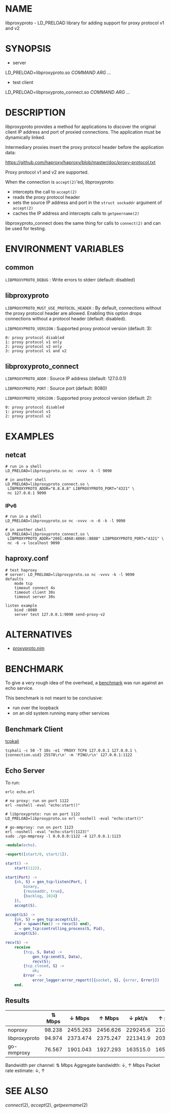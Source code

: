 # NAME

libproxyproto - LD_PRELOAD library for adding support for proxy protocol v1 and v2

# SYNOPSIS

* server

LD_PRELOAD=libproxyproto.so *COMMAND* *ARG* *...*

* test client

LD_PRELOAD=libproxyproto_connect.so *COMMAND* *ARG* *...*

# DESCRIPTION

libproxyproto provides a method for applications to discover the original
client IP address and port of proxied connections. The application must
be dynamically linked.

Intermediary proxies insert the proxy protocol header before the application
data:

https://github.com/haproxy/haproxy/blob/master/doc/proxy-protocol.txt

Proxy protocol v1 and v2 are supported.

When the connection is `accept(2)`'ed, libproxyproto:

* intercepts the call to `accept(2)`
* reads the proxy protocol header
* sets the source IP address and port in the `struct sockaddr` argument of
  `accept(2)`
* caches the IP address and intercepts calls to `getpeername(2)`

libproxyproto_connect does the same thing for calls to `connect(2)`
and can be used for testing.

# ENVIRONMENT VARIABLES

## common

`LIBPROXYPROTO_DEBUG`
: Write errors to stderr (default: disabled)

## libproxyproto

`LIBPROXYPROTO_MUST_USE_PROTOCOL_HEADER`
: By default, connections without the proxy protocol header are
allowed. Enabling this option drops connections without a protocol header
(default: disabled).

`LIBPROXYPROTO_VERSION`
: Supported proxy protocol version (default: 3):

```
0: proxy protocol disabled
1: proxy protocol v1 only
2: proxy protocol v2 only
3: proxy protocol v1 and v2
```

## libproxyproto_connect

`LIBPROXYPROTO_ADDR`
: Source IP address (default: 127.0.0.1)

`LIBPROXYPROTO_PORT`
: Source port (default: 8080)

`LIBPROXYPROTO_VERSION`
: Supported proxy protocol version (default: 2):

```
0: proxy protocol disabled
1: proxy protocol v1
2: proxy protocol v2
```

# EXAMPLES

## netcat

```
# run in a shell
LD_PRELOAD=libproxyproto.so nc -vvvv -k -l 9090

# in another shell
LD_PRELOAD=libproxyproto_connect.so \
 LIBPROXYPROTO_ADDR="8.8.8.8" LIBPROXYPROTO_PORT="4321" \
 nc 127.0.0.1 9090
```

### IPv6

```
# run in a shell
LD_PRELOAD=libproxyproto.so nc -vvvv -n -6 -k -l 9090

# in another shell
LD_PRELOAD=libproxyproto_connect.so \
 LIBPROXYPROTO_ADDR="2001:4860:4860::8888" LIBPROXYPROTO_PORT="4321" \
 nc -6 -v localhost 9090
```

## haproxy.conf

```
# test haproxy
# server: LD_PRELOAD=libproxyproto.so nc -vvvv -k -l 9090
defaults
    mode tcp
    timeout connect 4s
    timeout client 30s
    timeout server 30s

listen example
    bind :8080
    server test 127.0.0.1:9090 send-proxy-v2
```

# ALTERNATIVES

* [proxyproto.nim](https://github.com/ba0f3/proxyproto.nim)

# BENCHMARK

To give a very rough idea of the overhead, a
[benchmark](https://github.com/path-network/go-mmproxy/blob/master/README.md#benchmark)
was run against an echo service.

This benchmark is not meant to be conclusive:

* run over the loopback
* on an old system running many other services

## Benchmark Client

[tcpkali](https://github.com/satori-com/tcpkali)

```
tcpkali -c 50 -T 10s -e1 'PROXY TCP4 127.0.0.1 127.0.0.1 \{connection.uid} 25578\r\n' -m 'PING\r\n' 127.0.0.1:1122
```

## Echo Server

To run:

```
erlc echo.erl

# no proxy: run on port 1122
erl -noshell -eval "echo:start()"

# libproxyproto: run on port 1122
LD_PRELOAD=libproxyproto.so erl -noshell -eval "echo:start()"

# go-mmproxy: run on port 1123
erl -noshell -eval "echo:start(1123)"
sudo ./go-mmproxy -l 0.0.0.0:1122 -4 127.0.0.1:1123
```

```erlang
-module(echo).

-export([start/0, start/1]).

start() ->
    start(1122).

start(Port) ->
    {ok, S} = gen_tcp:listen(Port, [
        binary,
        {reuseaddr, true},
        {backlog, 1024}
    ]),
    accept(S).

accept(LS) ->
    {ok, S} = gen_tcp:accept(LS),
    Pid = spawn(fun() -> recv(S) end),
    _ = gen_tcp:controlling_process(S, Pid),
    accept(LS).

recv(S) ->
    receive
        {tcp, S, Data} ->
            gen_tcp:send(S, Data),
            recv(S);
        {tcp_closed, S} ->
            ok;
        Error ->
            error_logger:error_report([{socket, S}, {error, Error}])
    end.
```

## Results

|               | ⇅ Mbps | ↓ Mbps   | ↑ Mbps   | ↓ pkt/s  | ↑ pkt/s  |
|---------------|--------|----------|----------|----------|----------|
| noproxy       | 98.238 | 2455.263 | 2456.626 | 229245.6 | 210847.5 |
| libproxyproto | 94.974 | 2373.474 | 2375.247 | 221341.9 | 203862.9 |
| go-mmproxy    | 76.567 | 1901.043 | 1927.293 | 163515.0 | 165415.9 |

Bandwidth per channel: ⇅ Mbps
Aggregate bandwidth: ↓, ↑ Mbps
Packet rate estimate: ↓, ↑

# SEE ALSO

*connect*(2), *accept*(2), *getpeername*(2)
